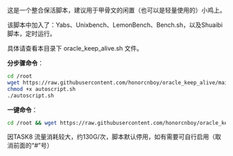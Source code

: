 这是一个整合保活脚本，建议用于甲骨文的闲置（也可以是轻量使用的）小鸡上。

该脚本中加入了：Yabs、Unixbench、LemonBench、Bench.sh，以及Shuaibi脚本，定时运行。

具体请查看本目录下 oracle_keep_alive.sh 文件。



__分步骤命令__：
```bash
cd /root
wget https://raw.githubusercontent.com/honorcnboy/oracle_keep_alive/main/AutoScript/autoscript.sh
chmod +x autoscript.sh
./autoscript.sh
```


__一键命令__：
```bash
cd /root && wget https://raw.githubusercontent.com/honorcnboy/oracle_keep_alive/main/AutoScript/autoscript.sh && chmod +x autoscript.sh && ./autoscript.sh
```
因TASK8 流量消耗较大，约130G/次，脚本默认停用，如有需要可自行启用（取消前面的“#”号）
